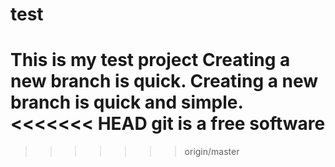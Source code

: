 # test
This is my test project
Creating a new branch is quick.
Creating a new branch is quick and simple.
<<<<<<< HEAD
git is a free software
=======



>>>>>>> origin/master

